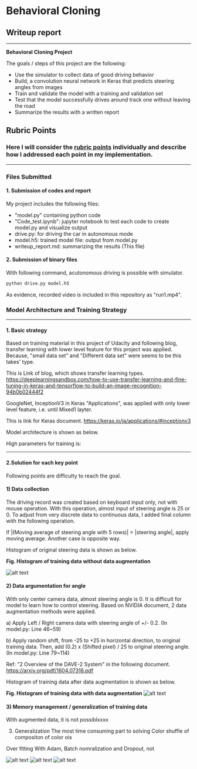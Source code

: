 ﻿# **Behavioral Cloning** 
## Writeup report
---

**Behavioral Cloning Project**

The goals / steps of this project are the following:
* Use the simulator to collect data of good driving behavior
* Build, a convolution neural network in Keras that predicts steering angles from images
* Train and validate the model with a training and validation set
* Test that the model successfully drives around track one without leaving the road
* Summarize the results with a written report


[//]: # (Image References)

[image1]: ./examples/placeholder.png "Model Visualization"
[image2]: ./examples/placeholder.png "Grayscaling"
[image3]: ./examples/placeholder_small.png "Recovery Image"
[image4]: ./examples/placeholder_small.png "Recovery Image"
[image5]: ./examples/placeholder_small.png "Recovery Image"
[image6]: ./examples/placeholder_small.png "Normal Image"
[image7]: ./examples/placeholder_small.png "Flipped Image"

## Rubric Points
### Here I will consider the [rubric points](https://review.udacity.com/#!/rubrics/432/view) individually and describe how I addressed each point in my implementation.  

---
### Files Submitted 

#### 1. Submission of codes and report

My project includes the following files:
* "model.py" containing python code 
* "Code_test.ipynb": jupyter notebook to test each code to create model.py and visualize output
* drive.py: for driving the car in autonomous mode
* model.h5: trained model file: output from model.py 
* writeup_report.md: summarizing the results (This file)

#### 2. Submission of binary files
With following command, acutonomous driving is possible with simulator.
```sh
python drive.py model.h5
```
As evidence, recorded video is included in this repository as "run1.mp4".

### Model Architecture and Training Strategy
---

#### 1. Basic strategy
 Based on training material in this project of Udacity and following blog, transfer learning with lower level feature for this project was applied.
 Because, "small data set" and "Different data set" were seems to be this takes' type.

 This is Link of blog, which shows transfer learning types.
 https://deeplearningsandbox.com/how-to-use-transfer-learning-and-fine-tuning-in-keras-and-tensorflow-to-build-an-image-recognition-94b0b02444f2

 GoogleNet, InceptionV3 in Keras "Applications", was applied with only lower level feature, i.e. until Mixed1 layter.
 
 This is link for Keras document.
 https://keras.io/ja/applications/#inceptionv3

 Model architecture is shown as below.
 
 High parameters for training is:
 
 ---
#### 2.Solution for each key point
 Following points are difficulty to reach the goal.
 
#### 1) Data collection

 The driving record was created based on keyboard input only, not with mouse operation. With this operation, almost input of steering angle is 25 or 0. To adjust from very discrete data to continuous data, I added final column with the following operation.

 If |(Moving average of steering angle with 5 rows)| > |steering angle|, apply moving average. Another case is opposite way.

 Histogram of original steering data is shown as below.

**Fig. Histogram of training data without data augmentation**

![alt text][image1]


#### 2) Data argumentation for angle

With only center camera data, almost steering angle is 0. It is difficult for model to learn how to control steering.
  Based on NVIDIA document, 2 data augmentation methods were applied.
  
  a) Apply Left / Right camera data with steering angle of +/- 0.2.
  (In model.py: Line 46~59)
  
  b) Apply random shift, from -25 to +25 in horizontal direction, to original training data.
  Then, add (0.2) x (Shifted pixel) / 25 to original steering angle. 
  (In model.py: Line 79~114)

Ref: "2 Overview of the DAVE-2 System" in the following document.
https://arxiv.org/pdf/1604.07316.pdf

 Histogram of training data after data augmentation is shown as below.

**Fig. Histogram of training data with data augmentation**
![alt text][image2]

#### 3) Memory management / generalization of training data

 With augmented data, it is not possiblxxxx 

3) Generalization
 The most time consuming part to solving
 Color shuffle of compositon of color ois


 Over fitting
 With Adam, Batch nomralization and Dropout, not 

![alt text][image3]
![alt text][image4]
![alt text][image5]

